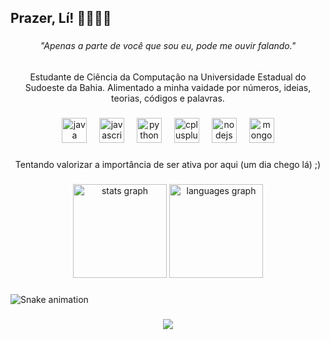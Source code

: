 <h2 align="left">Prazer, Lí! 👩🏽‍💻🌱</h2>

###

<h6 align="center">"Apenas a parte de você que sou eu, pode me ouvir falando."</h6>

###

<p align="center">Estudante de Ciência da Computação na Universidade Estadual do Sudoeste da Bahia.  Alimentado a minha vaidade por números, ideias,  teorias, códigos e palavras.</p>

###
###

<div align="center">
  <img src="https://skillicons.dev/icons?i=java" height="40" alt="java logo"  />
  <img width="12" />
  <img src="https://cdn.jsdelivr.net/gh/devicons/devicon/icons/javascript/javascript-original.svg" height="40" alt="javascript logo"  />
  <img width="12" />
  <img src="https://cdn.jsdelivr.net/gh/devicons/devicon/icons/python/python-original.svg" height="40" alt="python logo"  />
  <img width="12" />
  <img src="https://cdn.jsdelivr.net/gh/devicons/devicon/icons/cplusplus/cplusplus-original.svg" height="40" alt="cplusplus logo"  />
  <img width="12" />
  <img src="https://cdn.jsdelivr.net/gh/devicons/devicon/icons/nodejs/nodejs-original.svg" height="40" alt="nodejs logo"  />
  <img width="12" />
  <img src="https://cdn.jsdelivr.net/gh/devicons/devicon/icons/mongodb/mongodb-original.svg" height="40" alt="mongodb logo"  />
</div>

###

<p align="center">Tentando valorizar a importância de ser ativa por aqui (um dia chego lá) ;)</p>

###

<div align="center">
  <img src="https://github-readme-stats.vercel.app/api?username=Livia003&hide_title=false&hide_rank=false&show_icons=true&include_all_commits=true&count_private=true&disable_animations=false&theme=dracula&locale=en&hide_border=false&order=1" height="150" alt="stats graph"  />
  <img src="https://github-readme-stats.vercel.app/api/top-langs?username=Livia003&locale=en&hide_title=false&layout=compact&card_width=320&langs_count=5&theme=dracula&hide_border=false&order=2" height="150" alt="languages graph"  />
</div>

###

<img src="https://raw.githubusercontent.com/Livia003/Livia003/output/snake.svg" alt="Snake animation" />

###

<div align="center">
  <img src="https://visitor-badge.laobi.icu/badge?page_id=Livia003.Livia003&left_color=hotpink&right_color=hotpink&left_text=Curiosos:"  />
</div>

###
